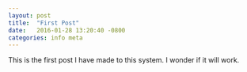 ```yaml
---
layout: post
title:  "First Post"
date:   2016-01-28 13:20:40 -0800
categories: info meta
---
```

This is the first post I have made to this system. I wonder if it will work.
